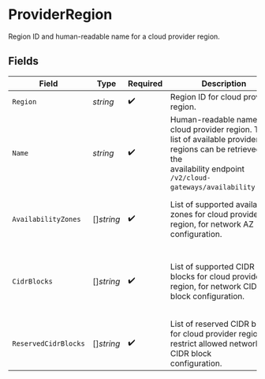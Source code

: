 # ProviderRegion

Region ID and human-readable name for a cloud provider region.


## Fields

| Field                                                                                                                                                                         | Type                                                                                                                                                                          | Required                                                                                                                                                                      | Description                                                                                                                                                                   | Example                                                                                                                                                                       |
| ----------------------------------------------------------------------------------------------------------------------------------------------------------------------------- | ----------------------------------------------------------------------------------------------------------------------------------------------------------------------------- | ----------------------------------------------------------------------------------------------------------------------------------------------------------------------------- | ----------------------------------------------------------------------------------------------------------------------------------------------------------------------------- | ----------------------------------------------------------------------------------------------------------------------------------------------------------------------------- |
| `Region`                                                                                                                                                                      | *string*                                                                                                                                                                      | :heavy_check_mark:                                                                                                                                                            | Region ID for cloud provider region.                                                                                                                                          | us-east-2                                                                                                                                                                     |
| `Name`                                                                                                                                                                        | *string*                                                                                                                                                                      | :heavy_check_mark:                                                                                                                                                            | Human-readable name for cloud provider region. The list of available provider regions can be retrieved via the<br/>availability endpoint `/v2/cloud-gateways/availability.json`.<br/> | N. Virginia                                                                                                                                                                   |
| `AvailabilityZones`                                                                                                                                                           | []*string*                                                                                                                                                                    | :heavy_check_mark:                                                                                                                                                            | List of supported availability zones for cloud provider region, for network AZ configuration.<br/>                                                                            | [<br/>"use2-az1",<br/>"use2-az2",<br/>"use2-az3"<br/>]                                                                                                                        |
| `CidrBlocks`                                                                                                                                                                  | []*string*                                                                                                                                                                    | :heavy_check_mark:                                                                                                                                                            | List of supported CIDR blocks for cloud provider region, for network CIDR block configuration.<br/>                                                                           | [<br/>"10.0.0.0/8",<br/>"100.64.0.0/10",<br/>"172.16.0.0/12",<br/>"192.168.0.0/16",<br/>"198.18.0.0/15"<br/>]                                                                 |
| `ReservedCidrBlocks`                                                                                                                                                          | []*string*                                                                                                                                                                    | :heavy_check_mark:                                                                                                                                                            | List of reserved CIDR blocks for cloud provider region, to restrict allowed network CIDR block<br/>configuration.<br/>                                                        | [<br/>"10.100.0.0/16",<br/>"172.17.0.0/16"<br/>]                                                                                                                              |
